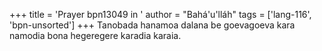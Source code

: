 +++
title = 'Prayer bpn13049 in '
author = "Bahá'u'lláh"
tags = ['lang-116', 'bpn-unsorted']
+++
Tanobada hanamoa dalana be goevagoeva kara namodia bona hegeregere karadia karaia.
